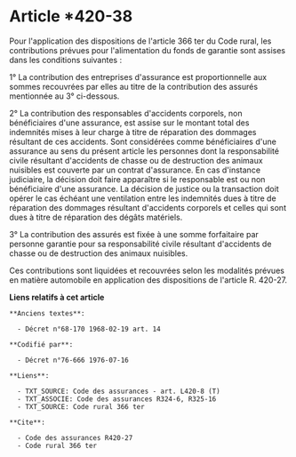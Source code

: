 # Article *420-38

Pour l'application des dispositions de l'article 366 ter du Code rural, les contributions prévues pour l'alimentation du
fonds de garantie sont assises dans les conditions suivantes :

1° La contribution des entreprises d'assurance est proportionnelle aux sommes recouvrées par elles au titre de la
contribution des assurés mentionnée au 3° ci-dessous.

2° La contribution des responsables d'accidents corporels, non bénéficiaires d'une assurance, est assise sur le montant total
des indemnités mises à leur charge à titre de réparation des dommages résultant de ces accidents. Sont considérées comme
bénéficiaires d'une assurance au sens du présent article les personnes dont la responsabilité civile résultant d'accidents de
chasse ou de destruction des animaux nuisibles est couverte par un contrat d'assurance. En cas d'instance judiciaire, la
décision doit faire apparaître si le responsable est ou non bénéficiaire d'une assurance. La décision de justice ou la
transaction doit opérer le cas échéant une ventilation entre les indemnités dues à titre de réparation des dommages résultant
d'accidents corporels et celles qui sont dues à titre de réparation des dégâts matériels.

3° La contribution des assurés est fixée à une somme forfaitaire par personne garantie pour sa responsabilité civile
résultant d'accidents de chasse ou de destruction des animaux nuisibles.

Ces contributions sont liquidées et recouvrées selon les modalités prévues en matière automobile en application des
dispositions de l'article R. 420-27.

**Liens relatifs à cet article**

	**Anciens textes**:

	  - Décret n°68-170 1968-02-19 art. 14

	**Codifié par**:

	  - Décret n°76-666 1976-07-16

	**Liens**:

	  - TXT_SOURCE: Code des assurances - art. L420-8 (T)
	  - TXT_ASSOCIE: Code des assurances R324-6, R325-16
	  - TXT_SOURCE: Code rural 366 ter

	**Cite**:

	  - Code des assurances R420-27
	  - Code rural 366 ter
